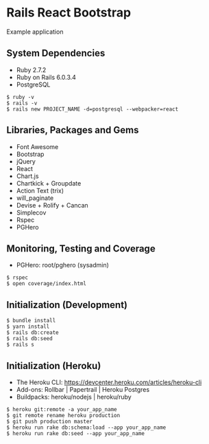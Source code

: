 # Rails React Bootstrap

Example application


## System Dependencies

* Ruby 2.7.2
* Ruby on Rails 6.0.3.4
* PostgreSQL
```
$ ruby -v
$ rails -v
$ rails new PROJECT_NAME -d=postgresql --webpacker=react
```


## Libraries, Packages and Gems

* Font Awesome
* Bootstrap
* jQuery
* React
* Chart.js
* Chartkick + Groupdate
* Action Text (trix)
* will_paginate
* Devise + Rolify + Cancan
* Simplecov
* Rspec
* PGHero


## Monitoring, Testing and Coverage

* PGHero: root/pghero (sysadmin)
```
$ rspec
$ open coverage/index.html
```


## Initialization (Development)

```
$ bundle install
$ yarn install
$ rails db:create
$ rails db:seed
$ rails s
```


## Initialization (Heroku)

* The Heroku CLI: https://devcenter.heroku.com/articles/heroku-cli
* Add-ons: Rollbar | Papertrail | Heroku Postgres
* Buildpacks: heroku/nodejs | heroku/ruby
```
$ heroku git:remote -a your_app_name
$ git remote rename heroku production
$ git push production master
$ heroku run rake db:schema:load --app your_app_name
$ heroku run rake db:seed --app your_app_name
```
